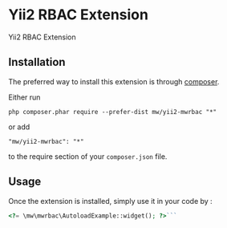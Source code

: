 Yii2 RBAC Extension
===================
Yii2 RBAC Extension

Installation
------------

The preferred way to install this extension is through [composer](http://getcomposer.org/download/).

Either run

```
php composer.phar require --prefer-dist mw/yii2-mwrbac "*"
```

or add

```
"mw/yii2-mwrbac": "*"
```

to the require section of your `composer.json` file.


Usage
-----

Once the extension is installed, simply use it in your code by  :

```php
<?= \mw\mwrbac\AutoloadExample::widget(); ?>```